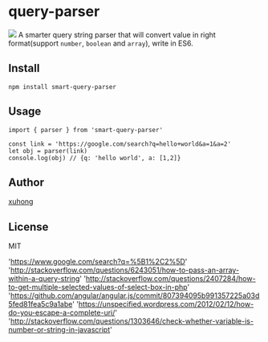 # query-parser
![](https://travis-ci.org/xuhong/query-parser.svg?branch=master)
A smarter query string parser that will convert value in right format(support `number`, `boolean` and `array`), write in ES6.

## Install
```
npm install smart-query-parser
```

## Usage
```
import { parser } from 'smart-query-parser'

const link = 'https://google.com/search?q=hello+world&a=1&a=2'
let obj = parser(link)
console.log(obj) // {q: 'hello world', a: [1,2]}
```

## Author
[xuhong](https://github.com/xuhong)

## License
MIT

'https://www.google.com/search?q=%5B1%2C2%5D'
'http://stackoverflow.com/questions/6243051/how-to-pass-an-array-within-a-query-string'
'http://stackoverflow.com/questions/2407284/how-to-get-multiple-selected-values-of-select-box-in-php'
'https://github.com/angular/angular.js/commit/807394095b991357225a03d5fed81fea5c9a1abe'
'https://unspecified.wordpress.com/2012/02/12/how-do-you-escape-a-complete-uri/'
'http://stackoverflow.com/questions/1303646/check-whether-variable-is-number-or-string-in-javascript'